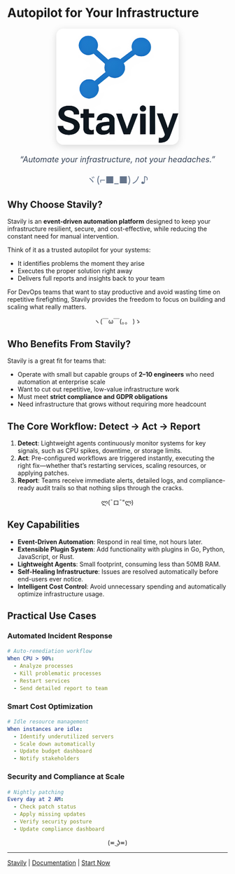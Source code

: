 # Autopilot for Your Infrastructure


<p align="center">
  <a href="https://stavily.com" target="_blank" rel="noopener noreferrer">
    <img src="https://github.com/Stavily/.github/blob/main/images/logo_nobg_big.png" 
         alt="stavily logo" width="280" 
         style="filter: drop-shadow(0 4px 8px rgba(0,0,0,0.15)); border-radius:16px;"/>
  </a>
</p>

<p align="center" style="font-size:18px; font-style:italic; color:#334155; margin-top:20px;">
  “Automate your infrastructure, not your headaches.”
</p>

<p align="center" style="font-size:22px; color:#64748b; margin-top:10px;">
  ヾ(⌐■_■)ノ♪
</p>

## Why Choose Stavily?

Stavily is an **event-driven automation platform** designed to keep your infrastructure resilient, secure, and cost-effective, while reducing the constant need for manual intervention.

Think of it as a trusted autopilot for your systems:

* It identifies problems the moment they arise
* Executes the proper solution right away
* Delivers full reports and insights back to your team

For DevOps teams that want to stay productive and avoid wasting time on repetitive firefighting, Stavily provides the freedom to focus on building and scaling what really matters.

<p align="center">ヽ(￣ω￣(。。 )ゝ</p>

## Who Benefits From Stavily?

Stavily is a great fit for teams that:

* Operate with small but capable groups of **2–10 engineers** who need automation at enterprise scale
* Want to cut out repetitive, low-value infrastructure work
* Must meet **strict compliance and GDPR obligations**
* Need infrastructure that grows without requiring more headcount

## The Core Workflow: Detect → Act → Report

1. **Detect**: Lightweight agents continuously monitor systems for key signals, such as CPU spikes, downtime, or storage limits.
2. **Act**: Pre-configured workflows are triggered instantly, executing the right fix—whether that’s restarting services, scaling resources, or applying patches.
3. **Report**: Teams receive immediate alerts, detailed logs, and compliance-ready audit trails so that nothing slips through the cracks.

<p align="center">ლ(¯ロ¯"ლ)</p>

## Key Capabilities

* **Event-Driven Automation**: Respond in real time, not hours later.
* **Extensible Plugin System**: Add functionality with plugins in Go, Python, JavaScript, or Rust.
* **Lightweight Agents**: Small footprint, consuming less than 50MB RAM.
* **Self-Healing Infrastructure**: Issues are resolved automatically before end-users ever notice.
* **Intelligent Cost Control**: Avoid unnecessary spending and automatically optimize infrastructure usage.

## Practical Use Cases

### Automated Incident Response

```yaml
# Auto-remediation workflow
When CPU > 90%:
  - Analyze processes
  - Kill problematic processes
  - Restart services
  - Send detailed report to team
```

### Smart Cost Optimization

```yaml
# Idle resource management
When instances are idle:
  - Identify underutilized servers
  - Scale down automatically
  - Update budget dashboard
  - Notify stakeholders
```

### Security and Compliance at Scale

```yaml
# Nightly patching
Every day at 2 AM:
  - Check patch status
  - Apply missing updates
  - Verify security posture
  - Update compliance dashboard
```

<p align="center">(≖ ͜ʖ≖)</p>  

---

[Stavily](https://stavily.com/) | [Documentation](https://docs.stavily.com) | [Start Now](https://stavily.com/login) 
